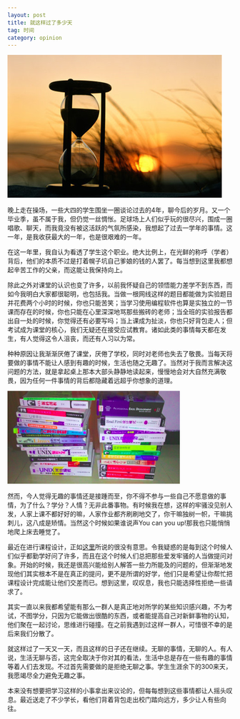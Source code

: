 ```yaml
---
layout: post
title: 就这样过了多少天
tag: 时间
category: opinion
---
```


![w100](/images/bg/time.jpg)


晚上走在操场，一些大四的学生围坐一圈谈论过去的4年，聊今后的岁月。又一个毕业季，虽不属于我，但仍觉一丝惆怅。足球场上人们似乎玩的很尽兴，围成一圈唱歌、聊天，而我竟没有被这活跃的气氛所感染，我想起了过去一学年的事情。这一年，是我收获最大的一年，也是很艰难的一年。

在这一年里，我自认为看透了学生这个职业。绝大比例上，在光鲜的称呼（学者）背后，他们的本质不过是打着幌子坑自己爹娘的钱的人罢了。每当想到这里我都想起辛苦工作的父亲，而这能让我保持向上。

除此之外对课堂的认识也变了许多，以前我怀疑自己的领悟能力差学不到东西，而如今我明白大家都很聪明，也包括我。当做一根网线这样的题目都能做为实验题目并花费两个小时的时候，你也只能苦笑；当学习使用编程软件也算是实独立的一节课而存在的时候，你也只能在心里深深地骂那些搬砖的老师；当全班的实验报告都出自一处的时候，你觉得还有必要写吗；当上课成为扯淡，你也只好背包走人；但考试成为课堂的核心，我们无疑还在接受应试教育。诸如此类的事情每天都在发生，有人觉得这令人沮丧，而还有人习以为常。

<!--more-->

种种原因让我渐渐厌倦了课堂，厌倦了学校，同时对老师也失去了敬畏。当每天将要做的事情不能让人感到有趣的时候，生活也随之无趣了。当然对于我而言解决这问题的方法，就是拿起桌上那本大部头静静地读起来，慢慢地会对大自然充满敬畏，因为任何一件事情的背后都隐藏着远超乎你想象的道理。

![books](/images/op/adozenbook.png)

然而，今人觉得无趣的事情还是接踵而至，你不得不参与一些自己不愿意做的事情，为了什么？学分？人情？无非此番事物。有时候我在想，这样的牢骚没见别人发，人家上课不都好好的嘛，人家作业都齐刷刷地交了，你干嘛独树一帜，干嘛挑刺儿，这八成是矫情。当然这个时候如果谁说声You can you up!那我也只能悄悄地爬上床去睡觉了。

最近在进行课程设计，正如[这里](http://www.caoliang.net/%E8%A7%82%E7%82%B9/2015/07/07/taoyan-de-keshe/)所说的很没有意思。令我疑惑的是每到这个时候人们似乎都勤学好问了许多，而且在这个时候人们总把那些爱发牢骚的人当做提问对象。开始的时候，我还是很高兴能给别人解答一些力所能及的问题的，但渐渐地发现他们其实根本不是在真正的提问，更不是所谓的好学，他们只是希望让你帮忙把课程设计完成能让他们交差而已。想到这里，叹叹息，我也只能选择性拒绝一些请求了。

其实一直以来我都希望能有那么一群人是真正地对所学的某些知识感兴趣，不为考试，不图学分，只因为它能做出很酷的东西，或者能提高自己对新鲜事物的认知，他们聚在一起讨论，思维进行碰撞。在之前我遇到过这样一群人，可惜很不幸的是后来我们分散了。


就这样过了一天又一天，而且这样的日子还在继续。无聊的事情，无聊的人。有人说，生活无聊与否，这完全取决于你对其的看法，生活中总是存在一些有趣的事情等着人们去发现。不过首先需要做的是拒绝无聊之事。学生生涯余下的300来天，我愿竭尽全力避免无趣之事。

本来没有想要把学习这样的小事拿出来议论的，但每每想到这些事情都让人摇头叹息。最近送走了不少学长，看他们背着背包走出校门踏向远方，多少让人有些向往。


